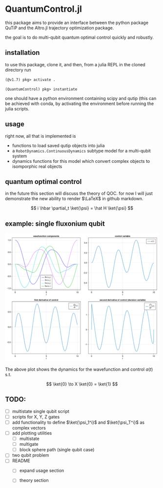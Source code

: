 # QuantumControl.jl

this package aims to provide an interface between the python package QuTiP and the Altro.jl trajectory optimization package.

the goal is to do multi-qubit quantum optimal control quickly and robustly. 

## installation

to use this package, clone it, and then, from a julia REPL in the cloned directory run

`(@v1.7) pkg> activate .`

`(QuantumControl) pkg> instantiate`

one should have a python environment containing scipy and qutip (this can be achieved with conda, by activating the environment before running the julia scripts.

## usage

right now, all that is implemented is 

* functions to load saved qutip objects into julia
* a `RobotDynamics.ContinuousDynamics` subtype model for a multi-qubit system
* dynamics functions for this model which convert complex objects to isomporphic real objects

## quantum optimal control

in the future this section will discuss the theory of QOC. for now I will just demonstrate the new ability to render $\LaTeX$ in github markdown.

$$
i \hbar \partial_t \ket{\psi} = \hat H \ket{\psi}
$$

## example: single fluxonium qubit

![](plots/single_fluxonium_qubit.png)

The above plot shows the dynamics for the wavefunction and control $a(t)$ s.t. 

$$
\ket{0} \to X \ket{0} = \ket{1}
$$



## TODO:

- [ ] multistate single qubit script
- [ ] scripts for X, Y, Z gates
- [ ] add functionality to define $\ket{\psi_1^i}$ and $\ket{\psi_T^i}$ as complex vectors 
- [ ] add plotting utilities
  - [ ] multistate
  - [ ] multigate
  - [ ] block sphere path (single qubit case)
- [ ] two qubit problem
- [ ] README
  - [ ] expand usage section
  - [ ] theory section
 